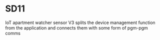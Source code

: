 # SD11
IoT apartment watcher sensor
V3 splits the device management function from the application and connects them with some form of pgm-pgm comms
